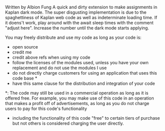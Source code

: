 Written by Albion Fung
A quick and dirty extension to make assignments in Kaplan dark mode.
The super disgusting implementation is due to the spaghettiness of Kaplan web code
as well as indeterminate loading time.
If it doens't work, play around with the await sleep times with the comment "adjust here".
Increase the number until the dark mode starts applying.

You may freely distribute and use my code as long as your code is:
- open source
- credit me
- credit above refs when using my code
- follow the licenses of the modules used, unless you have your own replacement and do
not use the modules I use
- do not directly charge customers for using an application that uses this code base *
- have this same clause for the distribution and integration of your code

*: The code may still be used in a commercial operation as long as it is offered free.
   For example, you may make use of this code in an operation that makes a profit off of
   advertisements, as long as you do not charge users to pay for this code's functionality
   - including the functionality of this code "free" to certain tiers of purchase but not
   others is considered charging the user directly.
